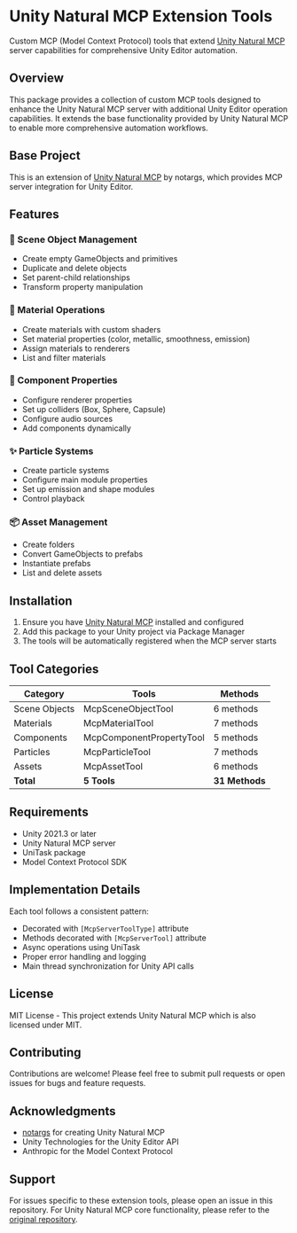 # Unity Natural MCP Extension Tools

Custom MCP (Model Context Protocol) tools that extend [Unity Natural MCP](https://github.com/notargs/UnityNaturalMCP) server capabilities for comprehensive Unity Editor automation.

## Overview

This package provides a collection of custom MCP tools designed to enhance the Unity Natural MCP server with additional Unity Editor operation capabilities. It extends the base functionality provided by Unity Natural MCP to enable more comprehensive automation workflows.

## Base Project

This is an extension of [Unity Natural MCP](https://github.com/notargs/UnityNaturalMCP) by notargs, which provides MCP server integration for Unity Editor.

## Features

### 🎯 Scene Object Management
- Create empty GameObjects and primitives
- Duplicate and delete objects
- Set parent-child relationships
- Transform property manipulation

### 🎨 Material Operations
- Create materials with custom shaders
- Set material properties (color, metallic, smoothness, emission)
- Assign materials to renderers
- List and filter materials

### 🔧 Component Properties
- Configure renderer properties
- Set up colliders (Box, Sphere, Capsule)
- Configure audio sources
- Add components dynamically

### ✨ Particle Systems
- Create particle systems
- Configure main module properties
- Set up emission and shape modules
- Control playback

### 📦 Asset Management
- Create folders
- Convert GameObjects to prefabs
- Instantiate prefabs
- List and delete assets

## Installation

1. Ensure you have [Unity Natural MCP](https://github.com/notargs/UnityNaturalMCP) installed and configured
2. Add this package to your Unity project via Package Manager
3. The tools will be automatically registered when the MCP server starts

## Tool Categories

| Category | Tools | Methods |
|----------|-------|---------|
| Scene Objects | McpSceneObjectTool | 6 methods |
| Materials | McpMaterialTool | 7 methods |
| Components | McpComponentPropertyTool | 5 methods |
| Particles | McpParticleTool | 7 methods |
| Assets | McpAssetTool | 6 methods |
| **Total** | **5 Tools** | **31 Methods** |

## Requirements

- Unity 2021.3 or later
- Unity Natural MCP server
- UniTask package
- Model Context Protocol SDK

## Implementation Details

Each tool follows a consistent pattern:
- Decorated with `[McpServerToolType]` attribute
- Methods decorated with `[McpServerTool]` attribute
- Async operations using UniTask
- Proper error handling and logging
- Main thread synchronization for Unity API calls

## License

MIT License - This project extends Unity Natural MCP which is also licensed under MIT.

## Contributing

Contributions are welcome! Please feel free to submit pull requests or open issues for bugs and feature requests.

## Acknowledgments

- [notargs](https://github.com/notargs) for creating Unity Natural MCP
- Unity Technologies for the Unity Editor API
- Anthropic for the Model Context Protocol

## Support

For issues specific to these extension tools, please open an issue in this repository.
For Unity Natural MCP core functionality, please refer to the [original repository](https://github.com/notargs/UnityNaturalMCP).